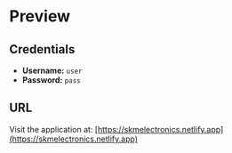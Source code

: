 # Preview

## Credentials

- **Username:** `user`
- **Password:** `pass`

## URL

Visit the application at: [https://skmelectronics.netlify.app](https://skmelectronics.netlify.app)
